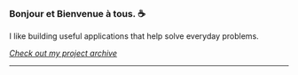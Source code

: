 ### Bonjour et Bienvenue à tous. ☕

I like building useful applications that help solve everyday problems.

*[Check out my project archive](https://liam-whittle.github.io/)*

---
